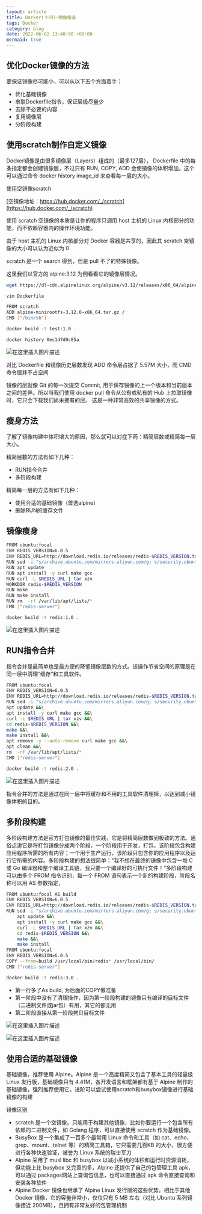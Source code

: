 ```yaml
---
layout: article
title: Docker(十四)—镜像瘦身
tags: Docker
category: blog
date: 2022-06-02 13:48:00 +08:00
mermaid: true
---
```

## 优化Docker镜像的方法
要保证镜像尽可能小，可以从以下五个方面着手：
- 优化基础镜像
- 串联Dockerfile指令，保证层级尽量少
- 去除不必要的内容
- 复用镜像层
- 分阶段构建

## 使用scratch制作自定义镜像
Docker镜像是由很多镜像层（Layers）组成的（最多127层）， Dockerfile 中的每条指定都会创建镜像层，不过只有 RUN, COPY, ADD 会使镜像的体积增加。这个可以通过命令 docker history image_id 来查看每一层的大小。 

使用空镜像scratch

[空镜像地址：https://hub.docker.com/_/scratch](https://hub.docker.com/_/scratch)

使用 scratch 空镜像的本质是让你的程序只调用 host 主机的 Linux 内核部分的功能，而不依赖容器内的操作环境功能。

由于 host 主机的 Linux 内核部分对 Docker 容器是共享的，因此其 scratch 空镜像的大小可以认为近似为 0

scratch 是一个 search 得到，但是 pull 不了的特殊镜像。

这里我们以官方的 alpine:3.12 为例看看它的镜像层情况。
```bash
wget https://dl-cdn.alpinelinux.org/alpine/v3.12/releases/x86_64/alpine-minirootfs-3.12.0-x86_64.tar.gz
```

```bash
vim Dockerfile
```

```bash
FROM scratch
ADD alpine-minirootfs-3.12.0-x86_64.tar.gz /
CMD ["/bin/sh"]
```

```bash
docker build -t test:1.0 .
```

```bash
docker history 0ec1d7d0c85a 
```

![在这里插入图片描述](https://img-blog.csdnimg.cn/cd93a19e775248a3a329f6abc39e848e.png)

对比 Dockerfile 和镜像历史层数发现 ADD 命令层占据了 5.57M 大小，而 CMD 命令层并不占空间

镜像的层就像 Git 的每一次提交 Commit, 用于保存镜像的上一个版本和当前版本之间的差异。所以当我们使用 docker pull 命令从公有或私有的 Hub 上拉取镜像时，它只会下载我们尚未拥有的层。 这是一种非常高效的共享镜像的方式。

## 瘦身方法

了解了镜像构建中体积增大的原因，那么就可以对症下药：精简层数或精简每一层大小。

精简层数的方法有如下几种：

- RUN指令合并
- 多阶段构建

精简每一层的方法有如下几种：

- 使用合适的基础镜像（首选alpine）
- 删除RUN的缓存文件

## 镜像瘦身

```bash
FROM ubuntu:focal
ENV REDIS_VERSION=6.0.5
ENV REDIS_URL=http://download.redis.io/releases/redis-$REDIS_VERSION.tar.gz
RUN sed -i "s/archive.ubuntu.com/mirrors.aliyun.com/g; s/security.ubuntu.com/mirrors.aliyun.com/g" /etc/apt/sources.list
RUN apt update
RUN apt install -y curl make gcc
RUN curl -L $REDIS_URL | tar xzv
WORKDIR redis-$REDIS_VERSION
RUN make
RUN make install
RUN rm  -rf /var/lib/apt/lists/*
CMD ["redis-server"]
```

```bash
docker build -t redis:1.0 .
```
![在这里插入图片描述](https://img-blog.csdnimg.cn/09a82dc26c7e44319b1c5ac05588aadb.png)

## RUN指令合并
指令合并是最简单也是最方便的降低镜像层数的方式。该操作节省空间的原理是在同一层中清理“缓存”和工具软件。

```bash
FROM ubuntu:focal
ENV REDIS_VERSION=6.0.5
ENV REDIS_URL=http://download.redis.io/releases/redis-$REDIS_VERSION.tar.gz
RUN sed -i "s/archive.ubuntu.com/mirrors.aliyun.com/g; s/security.ubuntu.com/mirrors.aliyun.com/g" /etc/apt/sources.list &&\
apt update &&\
apt install -y curl make gcc &&\
curl -L $REDIS_URL | tar xzv &&\
cd redis-$REDIS_VERSION &&\
make &&\
make install &&\
apt remove -y --auto-remove curl make gcc &&\
apt clean &&\
rm  -rf /var/lib/apt/lists/*
CMD ["redis-server"]
```

```bash
docker build -t redis:2.0 .
```

![在这里插入图片描述](https://img-blog.csdnimg.cn/0691221236c34f319f94c5a21548a39d.png)

指令合并的方法是通过在同一层中将缓存和不用的工具软件清理掉，以达到减小镜像体积的目的。

## 多阶段构建
多阶段构建方法是官方打包镜像的最佳实践，它是将精简层数做到极致的方法。通俗点讲它是将打包镜像分成两个阶段，一个阶段用于开发，打包，该阶段包含构建应用程序所需的所有内容；一个用于生产运行，该阶段只包含你的应用程序以及运行它所需的内容。多阶段构建的想法很简单：“我不想在最终的镜像中包含一堆 C 或 Go 编译器和整个编译工具链，我只要一个编译好的可执行文件！”多阶段构建可以由多个 FROM 指令识别，每一个 FROM 语句表示一个新的构建阶段，阶段名称可以用 AS 参数指定，

```bash
FROM ubuntu:focal AS build
ENV REDIS_VERSION=6.0.5
ENV REDIS_URL=http://download.redis.io/releases/redis-$REDIS_VERSION.tar.gz
RUN sed -i "s/archive.ubuntu.com/mirrors.aliyun.com/g; s/security.ubuntu.com/mirrors.aliyun.com/g" /etc/apt/sources.list &&\
    apt update &&\
    apt install -y curl make gcc &&\
    curl -L $REDIS_URL | tar xzv &&\
    cd redis-$REDIS_VERSION &&\
    make &&\
    make install
FROM ubuntu:focal
ENV REDIS_VERSION=6.0.5
COPY --from=build /usr/local/bin/redis* /usr/local/bin/
CMD ["redis-server"]
```

```bash
docker build -t redis:3.0 .
```
- 第一行多了As build, 为后面的COPY做准备
- 第一阶段中没有了清理操作，因为第一阶段构建的镜像只有编译的目标文件（二进制文件或jar包）有用，其它的都无用
- 第二阶段直接从第一阶段拷贝目标文件

![在这里插入图片描述](https://img-blog.csdnimg.cn/b8b0a36a97d7439fba04859289eba684.png)

![在这里插入图片描述](https://img-blog.csdnimg.cn/60bb8b29446f49b785c2e79f8dfb9087.png)

## 使用合适的基础镜像
基础镜像，推荐使用 Alpine。Alpine 是一个高度精简又包含了基本工具的轻量级 Linux 发行版，基础镜像只有 4.41M，各开发语言和框架都有基于 Alpine 制作的基础镜像，强烈推荐使用它。进阶可以尝试使用scratch和busybox镜像进行基础镜像的构建

镜像区别
- scratch 是一个空镜像，只能用于构建其他镜像，比如你要运行一个包含所有依赖的二进制文件，如 Golang 程序，可以直接使用 scratch 作为基础镜像。
- BusyBox 是一个集成了一百多个最常用 Linux 命令和工具（如 cat、echo、grep、mount、telnet 等）的精简工具箱，它只需要几百KB 的大小，很方便进行各种快速验证，被誉为 Linux 系统的瑞士军刀
- Alpine 采用了 musl libc 和 busybox 以减小系统的体积和运行时资源消耗，但功能上比 busybox 又完善的多，Alpine 还提供了自己的包管理工具 apk，可以通过 packages网站上查询包信息，也可以直接通过 apk 命令直接查询和安装各种软件
- Alpine Docker 镜像也继承了 Alpine Linux 发行版的这些优势。相比于其他 Docker 镜像，它的容量非常小，仅仅只有 5 MB 左右（对比 Ubuntu 系列镜像接近 200MB），且拥有非常友好的包管理机制
